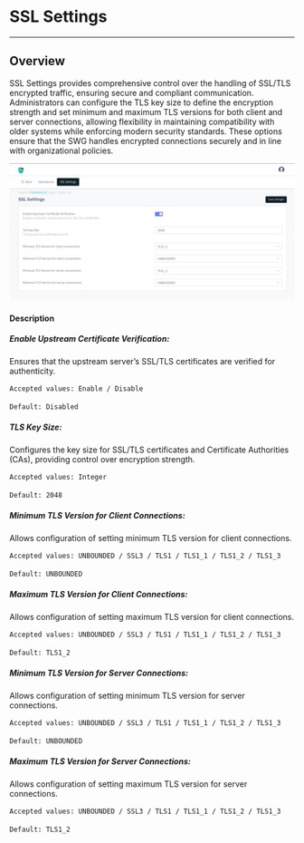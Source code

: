# SSL Settings

--- 

## Overview

SSL Settings provides comprehensive control over the handling of SSL/TLS encrypted traffic, ensuring secure and compliant communication. Administrators can configure the TLS key size to define the encryption strength and set minimum and maximum TLS versions for both client and server connections, allowing flexibility in maintaining compatibility with older systems while enforcing modern security standards. These options ensure that the SWG handles encrypted connections securely and in line with organizational policies.

![operational](/img/plugins/swg/swg_ssl.png)  

#### Description 

##### **Enable Upstream Certificate Verification:** 
Ensures that the upstream server’s SSL/TLS certificates are verified for authenticity.

    Accepted values: Enable / Disable

    Default: Disabled

##### TLS Key Size: 
Configures the key size for SSL/TLS certificates and Certificate Authorities (CAs), providing control over encryption strength.

    Accepted values: Integer

    Default: 2048

##### **Minimum TLS Version for Client Connections:**
Allows configuration of setting minimum TLS version for client connections.

    Accepted values: UNBOUNDED / SSL3 / TLS1 / TLS1_1 / TLS1_2 / TLS1_3

    Default: UNBOUNDED

##### **Maximum TLS Version for Client Connections:**
Allows configuration of setting maximum TLS version for client connections.

    Accepted values: UNBOUNDED / SSL3 / TLS1 / TLS1_1 / TLS1_2 / TLS1_3

    Default: TLS1_2

##### **Minimum TLS Version for Server Connections:**
Allows configuration of setting minimum TLS version for server connections.

    Accepted values: UNBOUNDED / SSL3 / TLS1 / TLS1_1 / TLS1_2 / TLS1_3

    Default: UNBOUNDED

##### **Maximum TLS Version for Server Connections:**
Allows configuration of setting maximum TLS version for server connections.

    Accepted values: UNBOUNDED / SSL3 / TLS1 / TLS1_1 / TLS1_2 / TLS1_3

    Default: TLS1_2